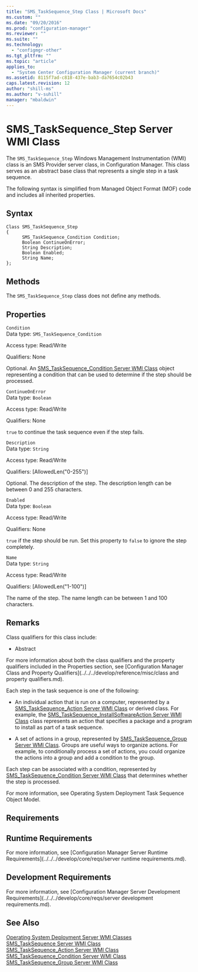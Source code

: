 ```yaml
---
title: "SMS_TaskSequence_Step Class | Microsoft Docs"
ms.custom: ""
ms.date: "09/20/2016"
ms.prod: "configuration-manager"
ms.reviewer: ""
ms.suite: ""
ms.technology:
  - "configmgr-other"
ms.tgt_pltfrm: ""
ms.topic: "article"
applies_to:
  - "System Center Configuration Manager (current branch)"
ms.assetid: 8115f7ad-c818-437e-bab3-da7654c02b43
caps.latest.revision: 12
author: "shill-ms"
ms.author: "v-suhill"
manager: "mbaldwin"
---
```

# SMS_TaskSequence_Step Server WMI Class
The `SMS_TaskSequence_Step` Windows Management Instrumentation (WMI) class is an SMS Provider server class, in Configuration Manager. This class serves as an abstract base class that represents a single step in a task sequence.  

 The following syntax is simplified from Managed Object Format (MOF) code and includes all inherited properties.  

## Syntax  

```  
Class SMS_TaskSequence_Step  
{  
      SMS_TaskSequence_Condition Condition;  
      Boolean ContinueOnError;  
      String Description;  
      Boolean Enabled;  
      String Name;  
};  
```  

## Methods  
 The `SMS_TaskSequence_Step` class does not define any methods.  

## Properties  
 `Condition`  
 Data type: `SMS_TaskSequence_Condition`  

 Access type: Read/Write  

 Qualifiers: None  

 Optional. An [SMS_TaskSequence_Condition Server WMI Class](../../../develop/reference/osd/sms_tasksequence_condition-server-wmi-class.md) object representing a condition that can be used to determine if the step should be processed.  

 `ContinueOnError`  
 Data type: `Boolean`  

 Access type: Read/Write  

 Qualifiers: None  

 `true` to continue the task sequence even if the step fails.  

 `Description`  
 Data type: `String`  

 Access type: Read/Write  

 Qualifiers: [AllowedLen("0-255")]  

 Optional. The description of the step. The description length can be between 0 and 255 characters.  

 `Enabled`  
 Data type: `Boolean`  

 Access type: Read/Write  

 Qualifiers: None  

 `true` if the step should be run. Set this property to `false` to ignore the step completely.  

 `Name`  
 Data type: `String`  

 Access type: Read/Write  

 Qualifiers: [AllowedLen("1-100")]  

 The name of the step. The name length can be between 1 and 100 characters.  

## Remarks  
 Class qualifiers for this class include:  

-   Abstract  

 For more information about both the class qualifiers and the property qualifiers included in the Properties section, see [Configuration Manager Class and Property Qualifiers](../../../develop/reference/misc/class and property qualifiers.md).  

 Each step in the task sequence is one of the following:  

-   An individual action that is run on a computer, represented by a [SMS_TaskSequence_Action Server WMI Class](../../../develop/reference/osd/sms_tasksequence_action-server-wmi-class.md) or derived class. For example, the [SMS_TaskSequence_InstallSoftwareAction Server WMI Class](../../../develop/reference/osd/sms_tasksequence_installsoftwareaction-server-wmi-class.md) class represents an action that specifies a package and a program to install as part of a task sequence.  

-   A set of actions in a group, represented by [SMS_TaskSequence_Group Server WMI Class](../../../develop/reference/osd/sms_tasksequence_group-server-wmi-class.md). Groups are useful ways to organize actions. For example, to conditionally process a set of actions, you could organize the actions into a group and add a condition to the group.  

 Each step can be associated with a condition, represented by [SMS_TaskSequence_Condition Server WMI Class](../../../develop/reference/osd/sms_tasksequence_condition-server-wmi-class.md) that determines whether the step is processed.  

 For more information, see Operating System Deployment Task Sequence Object Model.  

## Requirements  

## Runtime Requirements  
 For more information, see [Configuration Manager Server Runtime Requirements](../../../develop/core/reqs/server runtime requirements.md).  

## Development Requirements  
 For more information, see [Configuration Manager Server Development Requirements](../../../develop/core/reqs/server development requirements.md).  

## See Also  
 [Operating System Deployment Server WMI Classes](../../../develop/reference/osd/operating-system-deployment-server-wmi-classes.md)   
 [SMS_TaskSequence Server WMI Class](../../../develop/reference/osd/sms_tasksequence-server-wmi-class.md)   
 [SMS_TaskSequence_Action Server WMI Class](../../../develop/reference/osd/sms_tasksequence_action-server-wmi-class.md)   
 [SMS_TaskSequence_Condition Server WMI Class](../../../develop/reference/osd/sms_tasksequence_condition-server-wmi-class.md)   
 [SMS_TaskSequence_Group Server WMI Class](../../../develop/reference/osd/sms_tasksequence_group-server-wmi-class.md)
